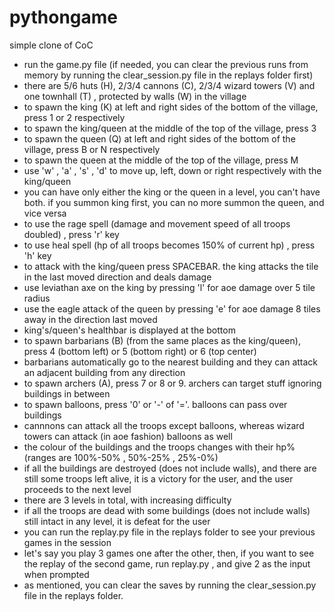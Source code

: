 # pythongame
simple clone of CoC

- run the game.py file (if needed, you can clear the previous runs from memory by running the clear_session.py file in the replays folder first)
- there are 5/6 huts (H), 2/3/4 cannons (C), 2/3/4 wizard towers (V) and one townhall (T) , protected by walls (W) in the village
- to spawn the king (K) at left and right sides of the bottom of the village, press 1 or 2 respectively
- to spawn the king/queen at the middle of the top of the village, press 3
- to spawn the queen (Q) at left and right sides of the bottom of the village, press B or N respectively
- to spawn the queen at the middle of the top of the village, press M
- use 'w' , 'a' , 's' , 'd' to move up, left, down or right respectively with the king/queen
- you can have only either the king or the queen in a level, you can't have both. if you summon king first, you can no more summon the queen, and vice versa
- to use the rage spell (damage and movement speed of all troops doubled) , press 'r' key
- to use heal spell (hp of all troops becomes 150% of current hp) , press 'h' key
- to attack with the king/queen press SPACEBAR. the king attacks the tile in the last moved direction and deals damage
- use leviathan axe on the king by pressing 'l' for aoe damage over 5 tile radius
- use the eagle attack of the queen by pressing 'e' for aoe damage 8 tiles away in the direction last moved
- king's/queen's healthbar is displayed at the bottom
- to spawn barbarians (B) (from the same places as the king/queen), press 4 (bottom left) or 5 (bottom right) or 6 (top center)
- barbarians automatically go to the nearest building and they can attack an adjacent building from any direction
- to spawn archers (A), press 7 or 8 or 9. archers can target stuff ignoring buildings in between
- to spawn balloons, press '0' or '-' of '='. balloons can pass over buildings
- cannnons can attack all the troops except balloons, whereas wizard towers can attack (in aoe fashion) balloons as well
- the colour of the buildings and the troops changes with their hp% (ranges are 100%-50% , 50%-25% , 25%-0%)
- if all the buildings are destroyed (does not include walls), and there are still some troops left alive, it is a victory for the user, and the user proceeds to the next level
- there are 3 levels in total, with increasing difficulty
- if all the troops are dead with some buildings (does not include walls) still intact in any level, it is defeat for the user
- you can run the replay.py file in the replays folder to see your previous games in the session
- let's say you play 3 games one after the other, then, if you want to see the replay of the second game, run replay.py , and give 2 as the input when prompted
- as mentioned, you can clear the saves by running the clear_session.py file in the replays folder.
